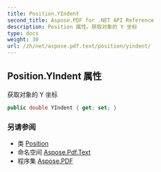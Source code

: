 ```yaml
---
title: Position.YIndent
second_title: Aspose.PDF for .NET API Reference
description: Position 属性。获取对象的 Y 坐标
type: docs
weight: 30
url: /zh/net/aspose.pdf.text/position/yindent/
---
```

## Position.YIndent 属性

获取对象的 Y 坐标

```csharp
public double YIndent { get; set; }
```

### 另请参阅

* 类 [Position](../)
* 命名空间 [Aspose.Pdf.Text](../../../aspose.pdf.text/)
* 程序集 [Aspose.PDF](../../../)